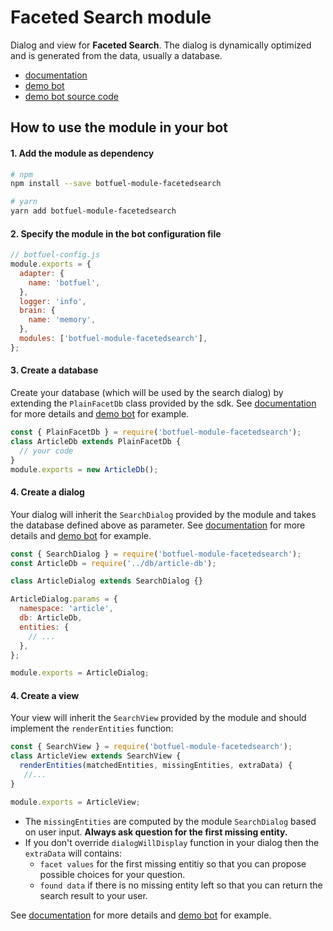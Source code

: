 # Faceted Search module

Dialog and view for **Faceted Search**.
The dialog is dynamically optimized and is generated from the data, usually a database.

* [documentation](https://docs.botfuel.io/dialog/reference/modules/faceted-search/)
* [demo bot](https://docs.botfuel.io/dialog/demos/faceted-search)
* [demo bot source code](https://github.com/Botfuel/botfuel-sample-facetedsearch)

## How to use the module in your bot

#### 1. Add the module as dependency

```bash
# npm
npm install --save botfuel-module-facetedsearch

# yarn
yarn add botfuel-module-facetedsearch
```

#### 2. Specify the module in the bot configuration file

```javascript
// botfuel-config.js
module.exports = {
  adapter: {
    name: 'botfuel',
  },
  logger: 'info',
  brain: {
    name: 'memory',
  },
  modules: ['botfuel-module-facetedsearch'],
};
```

#### 3. Create a database

Create your database (which will be used by the search dialog) by extending the `PlainFacetDb` class provided by the sdk. See [documentation] for more details and [demo bot] for example.

```javascript
const { PlainFacetDb } = require('botfuel-module-facetedsearch');
class ArticleDb extends PlainFacetDb {
  // your code
}
module.exports = new ArticleDb();
```

#### 4. Create a dialog

Your dialog will inherit the `SearchDialog` provided by the module and takes the database defined above as parameter. See [documentation] for more details and [demo bot] for example.

```javascript
const { SearchDialog } = require('botfuel-module-facetedsearch');
const ArticleDb = require('../db/article-db');

class ArticleDialog extends SearchDialog {}

ArticleDialog.params = {
  namespace: 'article',
  db: ArticleDb,
  entities: {
    // ...
  },
};

module.exports = ArticleDialog;
```

#### 4. Create a view

Your view will inherit the `SearchView` provided by the module and should implement the `renderEntities` function:

```javascript
const { SearchView } = require('botfuel-module-facetedsearch');
class ArticleView extends SearchView {
  renderEntities(matchedEntities, missingEntities, extraData) {
   //...
}

module.exports = ArticleView;
```

* The `missingEntities` are computed by the module `SearchDialog` based on user input. **Always ask question for the first missing entity.**
* If you don't override `dialogWillDisplay` function in your dialog then the `extraData` will contains:
  * `facet values` for the first missing entitiy so that you can propose possible choices for your question.
  * `found data` if there is no missing entity left so that you can return the search result to your user.

See [documentation] for more details and [demo bot] for example.

[documentation]: (https://docs.botfuel.io/dialog/reference/modules/faceted-search/)
[demo bot]: (https://docs.botfuel.io/dialog/demos/faceted-search)
[demo bot source code]: (https://github.com/Botfuel/botfuel-sample-facetedsearch)
